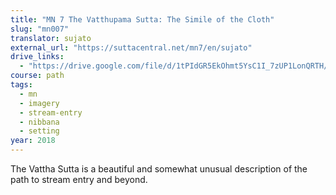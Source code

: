 ```yaml
---
title: "MN 7 The Vatthupama Sutta: The Simile of the Cloth"
slug: "mn007"
translator: sujato
external_url: "https://suttacentral.net/mn7/en/sujato"
drive_links:
  - "https://drive.google.com/file/d/1tPIdGR5EkOhmt5YsC1I_7zUP1LonQRTH/view?usp=drivesdk"
course: path
tags:
  - mn
  - imagery
  - stream-entry
  - nibbana
  - setting
year: 2018
---
```


The Vattha Sutta is a beautiful and somewhat unusual description of the path to stream entry and beyond.
